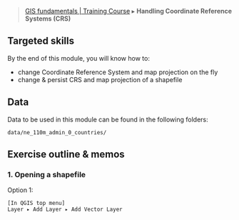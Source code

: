 > [GIS fundamentals | Training Course](agenda.md) ▸ **Handling Coordinate Reference Systems (CRS)**

## Targeted skills
By the end of this module, you will know how to:
* change Coordinate Reference System and map projection on the fly
* change & persist CRS and map projection of a shapefile

## Data
Data to be used in this module can be found in the following folders:
```
data/ne_110m_admin_0_countries/
```
## Exercise outline & memos

### 1. Opening a shapefile

Option 1:
```
[In QGIS top menu] 
Layer ▸ Add Layer ▸ Add Vector Layer  
```

